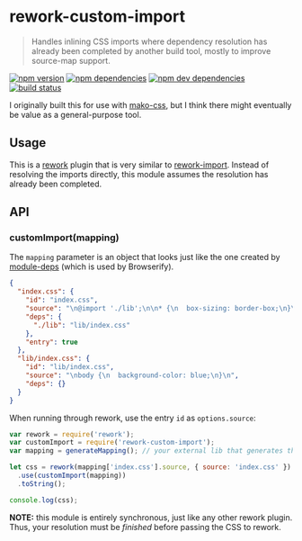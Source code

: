 # rework-custom-import

> Handles inlining CSS imports where dependency resolution has already been completed by another
build tool, mostly to improve source-map support.

[![npm version](https://img.shields.io/npm/v/rework-custom-import.svg)](https://www.npmjs.com/package/rework-custom-import)
[![npm dependencies](https://img.shields.io/david/dominicbarnes/rework-custom-import.svg)](https://david-dm.org/dominicbarnes/rework-custom-import)
[![npm dev dependencies](https://img.shields.io/david/dev/dominicbarnes/rework-custom-import.svg)](https://david-dm.org/dominicbarnes/rework-custom-import#info=devDependencies)
[![build status](https://img.shields.io/travis/dominicbarnes/rework-custom-import.svg)](https://travis-ci.org/dominicbarnes/rework-custom-import)

I originally built this for use with [mako-css](https://github.com/makojs/css), but I think there
might eventually be value as a general-purpose tool.

## Usage

This is a [rework](https://github.com/reworkcss/rework) plugin that is very similar to
[rework-import](https://github.com/reworkcss/rework-import). Instead of resolving the imports
directly, this module assumes the resolution has already been completed.

## API

### customImport(mapping)

The `mapping` parameter is an object that looks just like the one created by
[module-deps](https://github.com/substack/module-deps) (which is used by Browserify).

```json
{
  "index.css": {
    "id": "index.css",
    "source": "\n@import './lib';\n\n* {\n  box-sizing: border-box;\n}\n",
    "deps": {
      "./lib": "lib/index.css"
    },
    "entry": true
  },
  "lib/index.css": {
    "id": "lib/index.css",
    "source": "\nbody {\n  background-color: blue;\n}\n",
    "deps": {}
  }
}
```

When running through rework, use the entry `id` as `options.source`:

```js
var rework = require('rework');
var customImport = require('rework-custom-import');
var mapping = generateMapping(); // your external lib that generates the above JSON

let css = rework(mapping['index.css'].source, { source: 'index.css' })
  .use(customImport(mapping))
  .toString();

console.log(css);
```

**NOTE:** this module is entirely synchronous, just like any other rework plugin. Thus,
your resolution must be _finished_ before passing the CSS to rework.
